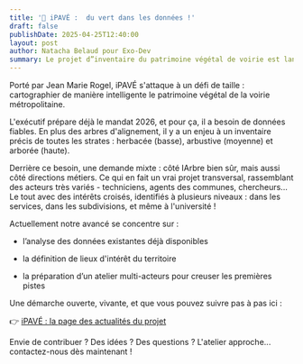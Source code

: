 ```yaml
---
title: '🌿 iPAVÉ :  du vert dans les données !'
draft: false
publishDate: 2025-04-25T12:40:00
layout: post
author: Natacha Belaud pour Exo-Dev
summary: Le projet d”inventaire du patrimoine végétal de voirie est lancé !
---
```

Porté par Jean Marie Rogel, iPAVÉ s'attaque à un défi de taille : cartographier de manière intelligente le patrimoine végétal de la voirie métropolitaine.

L'exécutif prépare déjà le mandat 2026, et pour ça, il a besoin de données fiables. En plus des arbres d'alignement, il y a un enjeu à un inventaire précis de toutes les strates : herbacée (basse), arbustive (moyenne) et arborée (haute).

Derrière ce besoin, une demande mixte : côté IArbre bien sûr, mais aussi côté directions métiers. Ce qui en fait un vrai projet transversal, rassemblant des acteurs très variés - techniciens, agents des communes, chercheurs... Le tout avec des intérêts croisés, identifiés à plusieurs niveaux : dans les services, dans les subdivisions, et même à l'université !

Actuellement notre avancé se concentre sur :

- l’analyse des données existantes déjà disponibles

- la définition de lieux d'intérêt du territoire

- la préparation d’un atelier multi-acteurs pour creuser les premières pistes

Une démarche ouverte, vivante, et que vous pouvez suivre pas à pas ici :

👉 [iPAVÉ : la page des actualités du projet](https://www.notion.so/iPAV-la-page-des-actualit-s-du-projet-1b444e49a3ad800aa5dccf7aeb3c45a4?pvs=21)

Envie de contribuer ? Des idées ? Des questions ? L'atelier approche... contactez-nous dès maintenant !
